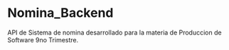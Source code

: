 # Nomina_Backend
API de Sistema de nomina desarrollado para la materia de Produccion de Software 9no Trimestre.
